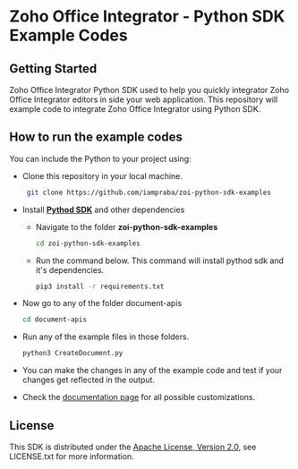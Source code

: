 # Zoho Office Integrator - Python SDK Example Codes


## Getting Started

Zoho Office Integrator Python SDK used to help you quickly integrator Zoho Office Integrator editors in side your web application. This repository will example code to integrate Zoho Office Integrator using Python SDK.

## How to run the example codes

You can include the Python to your project using:

- Clone this repository in your local machine.
   ```sh
    git clone https://github.com/iampraba/zoi-python-sdk-examples
    ```

- Install [**Pythod SDK**](https://pypi.org/project/zoi-python-sdk) and other dependencies 
    - Navigate to the folder **zoi-python-sdk-examples**
        ```sh
        cd zoi-python-sdk-examples
        ```

    - Run the command below. This command will install pythod sdk and it's dependencies.
      ```sh
      pip3 install -r requirements.txt
      ```

- Now go to any of the folder document-apis
    ```sh
    cd document-apis
    ```

- Run any of the example files in those folders.
    ```sh
    python3 CreateDocument.py
    ```
- You can make the changes in any of the example code and test if your changes get reflected in the output.
 
- Check the [documentation page](https://www.zoho.com/officeplatform/integrator/api/v1/) for all possible customizations.

## License

This SDK is distributed under the [Apache License, Version 2.0](http://www.apache.org/licenses/LICENSE-2.0), see LICENSE.txt for more information.
